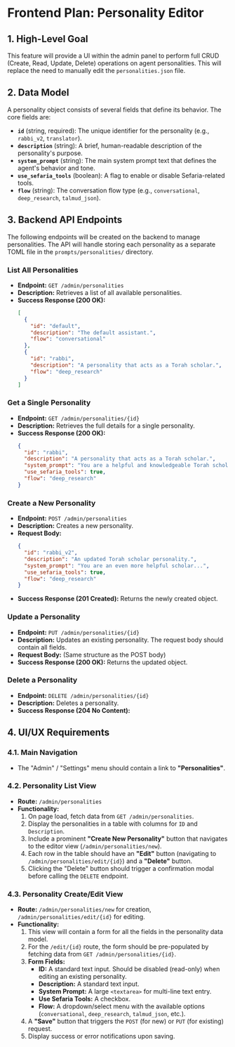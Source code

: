 # Frontend Plan: Personality Editor

## 1. High-Level Goal

This feature will provide a UI within the admin panel to perform full CRUD (Create, Read, Update, Delete) operations on agent personalities. This will replace the need to manually edit the `personalities.json` file.

## 2. Data Model

A personality object consists of several fields that define its behavior. The core fields are:

- **`id`** (string, required): The unique identifier for the personality (e.g., `rabbi_v2`, `translator`).
- **`description`** (string): A brief, human-readable description of the personality's purpose.
- **`system_prompt`** (string): The main system prompt text that defines the agent's behavior and tone.
- **`use_sefaria_tools`** (boolean): A flag to enable or disable Sefaria-related tools.
- **`flow`** (string): The conversation flow type (e.g., `conversational`, `deep_research`, `talmud_json`).

## 3. Backend API Endpoints

The following endpoints will be created on the backend to manage personalities. The API will handle storing each personality as a separate TOML file in the `prompts/personalities/` directory.

### List All Personalities

- **Endpoint:** `GET /admin/personalities`
- **Description:** Retrieves a list of all available personalities.
- **Success Response (200 OK):**
  ```json
  [
    {
      "id": "default",
      "description": "The default assistant.",
      "flow": "conversational"
    },
    {
      "id": "rabbi",
      "description": "A personality that acts as a Torah scholar.",
      "flow": "deep_research"
    }
  ]
  ```

### Get a Single Personality

- **Endpoint:** `GET /admin/personalities/{id}`
- **Description:** Retrieves the full details for a single personality.
- **Success Response (200 OK):**
  ```json
  {
    "id": "rabbi",
    "description": "A personality that acts as a Torah scholar.",
    "system_prompt": "You are a helpful and knowledgeable Torah scholar...",
    "use_sefaria_tools": true,
    "flow": "deep_research"
  }
  ```

### Create a New Personality

- **Endpoint:** `POST /admin/personalities`
- **Description:** Creates a new personality.
- **Request Body:**
  ```json
  {
    "id": "rabbi_v2",
    "description": "An updated Torah scholar personality.",
    "system_prompt": "You are an even more helpful scholar...",
    "use_sefaria_tools": true,
    "flow": "deep_research"
  }
  ```
- **Success Response (201 Created):** Returns the newly created object.

### Update a Personality

- **Endpoint:** `PUT /admin/personalities/{id}`
- **Description:** Updates an existing personality. The request body should contain all fields.
- **Request Body:** (Same structure as the POST body)
- **Success Response (200 OK):** Returns the updated object.

### Delete a Personality

- **Endpoint:** `DELETE /admin/personalities/{id}`
- **Description:** Deletes a personality.
- **Success Response (204 No Content):**

## 4. UI/UX Requirements

### 4.1. Main Navigation

- The "Admin" / "Settings" menu should contain a link to **"Personalities"**.

### 4.2. Personality List View

- **Route:** `/admin/personalities`
- **Functionality:**
  1. On page load, fetch data from `GET /admin/personalities`.
  2. Display the personalities in a table with columns for `ID` and `Description`.
  3. Include a prominent **"Create New Personality"** button that navigates to the editor view (`/admin/personalities/new`).
  4. Each row in the table should have an **"Edit"** button (navigating to `/admin/personalities/edit/{id}`) and a **"Delete"** button.
  5. Clicking the "Delete" button should trigger a confirmation modal before calling the `DELETE` endpoint.

### 4.3. Personality Create/Edit View

- **Route:** `/admin/personalities/new` for creation, `/admin/personalities/edit/{id}` for editing.
- **Functionality:**
  1. This view will contain a form for all the fields in the personality data model.
  2. For the `/edit/{id}` route, the form should be pre-populated by fetching data from `GET /admin/personalities/{id}`.
  3. **Form Fields:**
     - **ID:** A standard text input. Should be disabled (read-only) when editing an existing personality.
     - **Description:** A standard text input.
     - **System Prompt:** A large `<textarea>` for multi-line text entry.
     - **Use Sefaria Tools:** A checkbox.
     - **Flow:** A dropdown/select menu with the available options (`conversational`, `deep_research`, `talmud_json`, etc.).
  4. A **"Save"** button that triggers the `POST` (for new) or `PUT` (for existing) request.
  5. Display success or error notifications upon saving.
